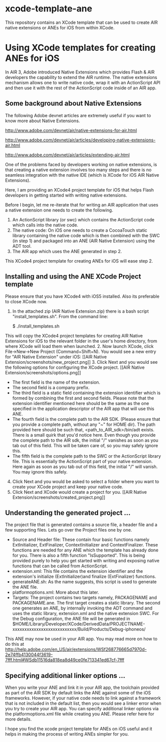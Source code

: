 xcode-template-ane
==================

This repository contains an XCode template that can be used to create AIR native extensions or ANEs for iOS from within XCode.

Using XCode templates for creating ANEs for iOS
===============================================

In AIR 3, Adobe introduced Native Extensions which provides Flash & AIR developers the capability to extend the AIR runtime. The native extensions mechanism allows one to write native code, wrap it with an ActionScript API and then use it with the rest of the ActionScript code inside of an AIR app.

Some background about Native Extensions
---------------------------------------

The following Adobe devnet articles are extremely useful if you want to know more about Native Extensions.

http://www.adobe.com/devnet/air/native-extensions-for-air.html

http://www.adobe.com/devnet/air/articles/developing-native-extensions-air.html

http://www.adobe.com/devnet/air/articles/extending-air.html

One of the problems faced by developers working on native extensions, is that creating a native extension involves too many steps and there is no seamless integration with the native IDE (which is XCode for iOS AIR Native Extensions).

Here, I am providing an XCode4 project template for iOS that helps Flash developers in getting started with writing native extensions.

Before I begin, let me re-iterate that for writing an AIR application that uses a native extension one needs to create the following.

1. An ActionScript library (or swc) which contains the ActionScript code which calls into the native code.
2. The native code: On iOS one needs to create a CocoaTouch static library containing the native code which is then combined with the SWC (in step 1) and packaged into an ANE (AIR Native Extension) using the ADT tool.
3. The AIR app which uses the ANE generated in step 2.

This XCode4 project template for creating ANEs for iOS will ease step 2.

Installing and using the ANE XCode Project template
---------------------------------------------------

Please ensure that you have XCode4 with iOS5 installed. Also its preferable to close XCode now.

1. In the attached zip (AIR Native Extension.zip) there is a bash script "install_templates.sh". From the command line:

    $ ./install_templates.sh

This will copy the XCode4 project templates for creating AIR Native Extensions for iOS to the relevant folder in the user's home directory, from where XCode will load them when launched.
2. Now launch XCode, click File->New->New Project (Command+Shift+N). You would see a new entry for "AIR Native Extension" under iOS:
[[AIR Native Extension/screenshots/new_project.png]]
3. Click Next and you would see the following options for configuring the XCode project.
[[AIR Native Extension/screenshots/options.png]]
*    The first field is the name of the extension.
*    The second field is a company prefix.
*    The third field is a static field containing the extension identifier which is formed by combining the first and second fields. Please note that the extension identifier mentioned here should be the same as the one specified in the application descriptor of the AIR app that will use this ANE.
*    The fourth field is the complete path to the AIR SDK. (Please ensure that you provide a complete path, without any "~" for HOME dir). The path provided here should be such that, <path_to_AIR_sdk>/bin/adt exists. There is a small quirk that you'd notice here. Even though you provide the complete path to the AIR sdk, the initial "/" vanishes as soon as you tab out of this field. This will be taken care of, so you may safely ignore this.
*    The fifth field is the complete path to the SWC or the ActionScript library file. This is essentially the ActionScript part of your native extension. Here again as soon as you tab out of this field, the initial "/" will vanish. You may ignore this safely.
4. Click Next and you would be asked to select a folder where you want to create your XCode project and keep your native code.
5. Click Next and XCode would create a project for you.
[[AIR Native Extension/screenshots/created_project.png]]


Understanding the generated project ...
---------------------------------------

The project file that is generated contains a source file, a header file and a few supporting files. Lets go over the Project files one by one.

*	Source and Header file: These contain four basic functions namely ExtInitializer, ExtFinalizer, ContextInitializer and ContextFinalizer. These functions are needed for any ANE which the template has already done for you. There is also a fifth function "IsSupported". This is being provided purely to help you get started with writing and exposing native functions that can be called from ActionScript.
*	extension.xml: This file contains the extension identifier and the extension's initialize (ExtInitializer)and finalize (ExtFinalizer) functions.
*	generateANE.sh: As the name suggests, this script is used to generate the ANE file.
* 	platformoptions.xml: More about this later.
* 	Targets: The project contains two targets namely, PACKAGENAME and PACKAGENAME.ane. The first target creates a static library. The second one generates an ANE, by internally invoking the ADT command and uses the static library, extension.xml and the native extension SWC.
For the Debug configuration, the ANE file will be generated in $HOME/Library/Developer/XCode/DerivedData/PROJECTNAME-xxxxxxxxxxxxxxxxxxxxxxxxxxx/Build/Products/Debug-iphoneos/

This ANE may now be used in your AIR app. You may read more on how to do this at 
http://help.adobe.com/en_US/air/extensions/WSf268776665d7970d-2e74ffb4130044f3619-7fff.html#WSdb11516da818ea8d49ce0fe713341ed67cf-7fff 

Specifying additional linker options ...
----------------------------------------
When you write your ANE and link it in your AIR app, the toolchain provided as part of the AIR SDK by default links the ANE against some of the iOS frameworks. However, if your native code needs to link against a framework that is not included in the default list, then you would see a linker error when you try to create your AIR app. You can specify additional linker options via the platformoptions.xml file while creating you ANE. Please refer here for more details.


I hope you find the xcode project template for ANEs on iOS useful and it helps in making the process of writing ANEs simpler for you.

